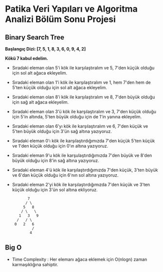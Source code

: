 # Patika Veri Yapıları ve Algoritma Analizi Bölüm Sonu Projesi

## Binary Search Tree

**Başlangıç Dizi: [7, 5, 1, 8, 3, 6, 0, 9, 4, 2]**

**Kökü 7 kabul edelim.**

- Sıradaki eleman olan 5'i kök ile karşılaştıralım ve 5, 7'den küçük olduğu için sol alt ağaca ekleyelim.
- Sıradaki eleman olan 1'i kök ile karşılaştıralım ve 1, hem 7'den hem de 5'ten küçük olduğu için sol alt ağaca ekleyelim.
- Sıradaki eleman olan 8'i kök ile karşılaştıralım ve 8, 7'den büyük olduğu için sağ alt ağaca ekleyelim.
- Sıradaki eleman olan 3'ü kök ile karşılaştıralım ve 3, 7'den küçük olduğu için 5'in altında, 5'ten büyük olduğu için de 1'in yanına ekleyelim.
- Sıradaki eleman olan 6'yı kök ile karşılaştıralım ve 6, 7'den küçük ve 5'ten büyük olduğu için 3'ün sağ altına yazıyoruz.
- Sıradaki eleman 0'ı kök ile karşılaştırdığımızda 7'den küçük 5'ten küçük ve 1'den küçük olduğu için 0'ın altına yazıyoruz. 
- Sıradaki eleman 9'u kök ile karşulaştırdığımızda 7'den büyük ve 8'den büyük olduğu için 8'in sağ altına yazıyoruz. 
- Sıradaki eleman 4'ü kök ile karşılaştırdığımızda 7'den küçük, 3'ten büyük ve 6'dan küçük olduğu için 6'nın sol altına yazıyoruz.
- Sıradaki eleman 2'yi kök ile karşılaştırdığımızda 7'den küçük ve 3'ten küçük olduğu için 3'ün sol altına ekliyoruz.  



             7
            / \
           5   8
          / \   \
         1   3   9
        /   / \
       0   2   6
               /
              4
            


## Big O

- Time Complexity : Her elemanı ağaca eklemek için O(nlogn) zaman karmaşıklığına sahiptir.